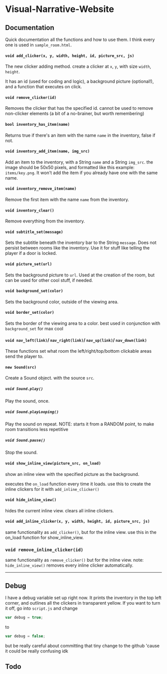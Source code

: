 # Visual-Narrative-Website

## Documentation

Quick documentation all the functions and how to use them. I think every one is used in `sample_room.html`.





#### `void add_clicker(x, y, width, height, id, picture_src, js)`

The new clicker adding method. create a clicker at `x`, `y`, with size `width`, `height`.

It has an id (used for coding and logic), a background picture (optional!), and a function that executes on click.

#### `void remove_clicker(id)`

Removes the clicker that has the specified id. cannot be used to remove non-clicker elements (a bit of a no-brainer, but worth remembering)



#### `bool inventory_has_item(name)`

Returns true if there's an item with the name `name` in the inventory, false if not.



#### `void inventory_add_item(name, img_src)`

Add an item to the inventory, with a String `name` and a String `img_src`. the image should be 50x50 pixels, and formatted like this example: `items/key.png`. It won't add the item if you already have one with the same name.



#### `void inventory_remove_item(name)`

Remove the first item with the name `name` from the inventory.



#### `void inventory_clear()`

Remove  everything from the inventory.



#### `void subtitle_set(message)`

Sets the subtitle beneath the inventory bar to the String `message`. Does not persist between rooms like the inventory. Use it for stuff like telling the player if a door is locked.



#### `void picture_set(url)`

Sets the background picture to `url`. Used at the creation of the room, but can be used for other cool stuff, if needed.



#### `void background_set(color)`

Sets the background color, outside of the viewing area.



#### `void border_set(color)`

Sets the border of the viewing area to a color. best used in conjunction with `background_set` for max cool



#### `void nav_left(link)`/ `nav_right(link)`/ `nav_up(link)`/  `nav_down(link)`

These functions set what room the left/right/top/bottom clickable areas send the player to.



#### `new Sound(src)` 

Create a Sound object. with the source `src`.

##### `void Sound.play()`

Play the sound, once.

##### `void Sound.playLooping()`

Play the sound on repeat. NOTE: starts it from a RANDOM point, to make room transitions less repetitive

##### `void Sound.pause()`

Stop the sound.



#### `void show_inline_view(picture_src, on_load)`

show an inline view with the specified picture as the background.

executes the `on_load` function every time it loads. use this to create the inline clickers for it with `add_inline_clicker()`



#### `void hide_inline_view()`

hides the current inline view. clears all inline clickers.



#### `void add_inline_clicker(x, y, width, height, id, picture_src, js)`

same functionality as `add_clicker()`, but for the inline view. use this in the on_load function for show_inline_view.



### `void remove_inline_clicker(id)`

same functionality as `remove_clicker()` but for the inline view. note: `hide_inline_view()` removes every inline clicker automatically.

---

## Debug

I have a debug variable set up right now. It prints the inventory in the top left corner, and outlines all the clickers in transparent yellow. If you want to turn it off, go into `script.js` and change

```javascript
var debug = true;
```

to

```javascript
var debug = false;
```

but be really careful about committing that tiny change to the github 'cause it could be really confusing idk



## Todo

